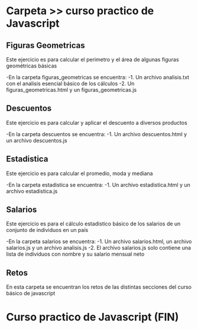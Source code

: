# Carpeta >> curso practico de Javascript

## Figuras Geometricas

Este ejercicio es para calcular el perimetro y el área de algunas figuras geométricas básicas

-En la carpeta figuras_geometricas se encuentra:
    -1. Un archivo analisis.txt con el analisis esencial básico de los cálculos
    -2. Un figuras_geometricas.html y un figuras_geometricas.js


## Descuentos

Este ejercicio es para calcular y aplicar el descuento a diversos productos

-En la carpeta descuentos se encuentra:
    -1. Un archivo descuentos.html y un archivo descuentos.js


## Estadistica

Este ejercicio es para calcular el promedio, moda y mediana

-En la carpeta estadistica se encuentra:
    -1. Un archivo estadistica.html y un archivo estadistica.js


## Salarios

Este ejercicio es para el cálculo estadistico básico de los salarios de un conjunto de individuos en un país

-En la carpeta salarios se encuentra:
    -1. Un archivo salarios.html, un archivo salarios.js y un archivo analisis.js
    -2. El archivo salarios.js solo contiene una lista de individuos con nombre y su salario mensual neto


## Retos

En esta carpeta se encuentran los retos de las distintas secciones del curso básico de javascript

# Curso practico de Javascript (FIN)